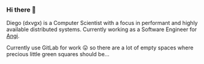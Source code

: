 ### Hi there 👋


Diego (dxvgx) is a Computer Scientist with a focus in performant and highly available distributed systems. Currently working as a Software Engineer for [Angi](https://www.angi.com).

Currently use GitLab for work 😛 so there are a lot of empty spaces where precious little green squares should be...